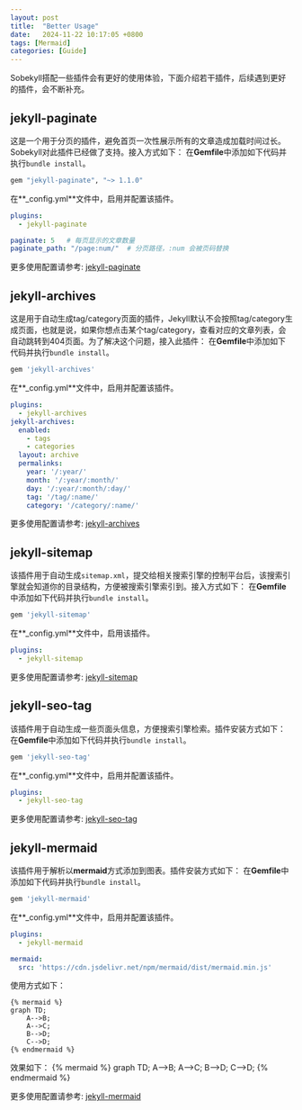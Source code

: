 ```yaml
---
layout: post
title:  "Better Usage"
date:   2024-11-22 10:17:05 +0800
tags: [Mermaid]
categories: [Guide]
---
```


Sobekyll搭配一些插件会有更好的使用体验，下面介绍若干插件，后续遇到更好的插件，会不断补充。

## jekyll-paginate
这是一个用于分页的插件，避免首页一次性展示所有的文章造成加载时间过长。Sobekyll对此插件已经做了支持。接入方式如下：
在**Gemfile**中添加如下代码并执行`bundle install`。
```ruby
gem "jekyll-paginate", "~> 1.1.0"
```
在**_config.yml**文件中，启用并配置该插件。
```yml
plugins:
  - jekyll-paginate

paginate: 5   # 每页显示的文章数量
paginate_path: "/page:num/"  # 分页路径，:num 会被页码替换
```
更多使用配置请参考: [jekyll-paginate](https://github.com/jekyll/jekyll-paginate)

## jekyll-archives
这是用于自动生成tag/category页面的插件，Jekyll默认不会按照tag/category生成页面，也就是说，如果你想点击某个tag/category，查看对应的文章列表，会自动跳转到404页面。为了解决这个问题，接入此插件：
在**Gemfile**中添加如下代码并执行`bundle install`。
```ruby
gem 'jekyll-archives'
```
在**_config.yml**文件中，启用并配置该插件。
```yml
plugins:
  - jekyll-archives
jekyll-archives:
  enabled: 
    - tags
    - categories
  layout: archive
  permalinks:
    year: '/:year/'
    month: '/:year/:month/'
    day: '/:year/:month/:day/'
    tag: '/tag/:name/'
    category: '/category/:name/'
```
更多使用配置请参考: [jekyll-archives](https://github.com/jekyll/jekyll-archives)

## jekyll-sitemap
该插件用于自动生成`sitemap.xml`，提交给相关搜索引擎的控制平台后，该搜索引擎就会知道你的目录结构，方便被搜索引擎索引到。接入方式如下：
在**Gemfile**中添加如下代码并执行`bundle install`。
```ruby
gem 'jekyll-sitemap'
```
在**_config.yml**文件中，启用该插件。
```yml
plugins:
  - jekyll-sitemap
```
更多使用配置请参考: [jekyll-sitemap](https://github.com/jekyll/jekyll-sitemap)

## jekyll-seo-tag
该插件用于自动生成一些页面头信息，方便搜索引擎检索。插件安装方式如下：
在**Gemfile**中添加如下代码并执行`bundle install`。
```ruby
gem 'jekyll-seo-tag'
```
在**_config.yml**文件中，启用并配置该插件。
```yml
plugins:
  - jekyll-seo-tag
```
更多使用配置请参考: [jekyll-seo-tag](https://github.com/jekyll/jekyll-seo-tag)

## jekyll-mermaid
该插件用于解析以**mermaid**方式添加到图表。插件安装方式如下：
在**Gemfile**中添加如下代码并执行`bundle install`。
```ruby
gem 'jekyll-mermaid'
```
在**_config.yml**文件中，启用并配置该插件。
```yml
plugins:
  - jekyll-mermaid

mermaid:
  src: 'https://cdn.jsdelivr.net/npm/mermaid/dist/mermaid.min.js'
```

使用方式如下：
```mermaid
{% mermaid %}
graph TD;
    A-->B;
    A-->C;
    B-->D;
    C-->D;
{% endmermaid %}
```

效果如下：
{% mermaid %}
graph TD;
    A-->B;
    A-->C;
    B-->D;
    C-->D;
{% endmermaid %}

更多使用配置请参考: [jekyll-mermaid](https://github.com/jasonbellamy/jekyll-mermaid)
